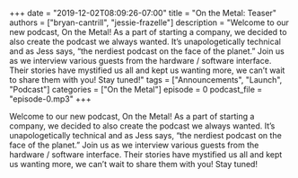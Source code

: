 +++
date = "2019-12-02T08:09:26-07:00"
title = "On the Metal: Teaser"
authors = ["bryan-cantrill", "jessie-frazelle"]
description = "Welcome to our new podcast, On the Metal! As a part of starting a company, we decided to also create the podcast we always wanted. It’s unapologetically technical and as Jess says, “the nerdiest podcast on the face of the planet.” Join us as we interview various guests from the hardware / software interface. Their stories have mystified us all and kept us wanting more, we can’t wait to share them with you! Stay tuned!"
tags = ["Announcements", "Launch", "Podcast"]
categories = ["On the Metal"]
episode = 0
podcast_file = "episode-0.mp3"
+++

Welcome to our new podcast, On the Metal! As a part of starting a company, 
we decided to also create the podcast we always wanted. It’s unapologetically 
technical and as Jess says, “the nerdiest podcast on the face of the planet.” 
Join us as we interview various guests from the hardware / software interface. 
Their stories have mystified us all and kept us wanting more, we can’t wait to 
share them with you! Stay tuned!
